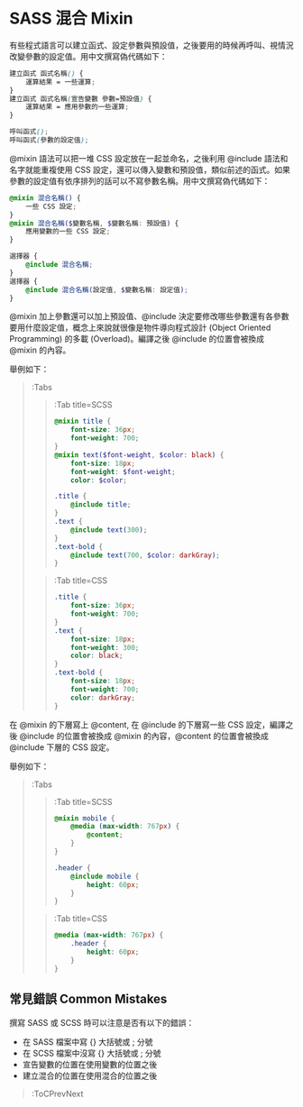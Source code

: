 # SASS 混合 Mixin

有些程式語言可以建立函式、設定參數與預設值，之後要用的時候再呼叫、視情況改變參數的設定值。用中文撰寫偽代碼如下：

```scss
建立函式 函式名稱() {
	運算結果 = 一些運算;
}
建立函式 函式名稱(宣告變數 參數=預設值) {
	運算結果 = 應用參數的一些運算;
}

呼叫函式();
呼叫函式(參數的設定值);
```

@mixin 語法可以把一堆 CSS 設定放在一起並命名，之後利用 @include 語法和名字就能重複使用 CSS 設定，還可以傳入變數和預設值，類似前述的函式。如果參數的設定值有依序排列的話可以不寫參數名稱。用中文撰寫偽代碼如下：

```scss
@mixin 混合名稱() {
	一些 CSS 設定;
}
@mixin 混合名稱($變數名稱, $變數名稱: 預設值) {
	應用變數的一些 CSS 設定;
}

選擇器 {
	@include 混合名稱;
}
選擇器 {
	@include 混合名稱(設定值, $變數名稱: 設定值);
}
```

@mixin 加上參數還可以加上預設值、@include 決定要修改哪些參數還有各參數要用什麼設定值，概念上來說就很像是物件導向程式設計 (Object Oriented Programming) 的多載 (Overload)。編譯之後 @include 的位置會被換成 @mixin 的內容。

舉例如下：

> :Tabs
> > :Tab title=SCSS
> > ```scss
> > @mixin title {
> > 	font-size: 36px;
> > 	font-weight: 700;
> > }
> > @mixin text($font-weight, $color: black) {
> > 	font-size: 18px;
> > 	font-weight: $font-weight;
> > 	color: $color;
> > 
> > .title {
> > 	@include title;
> > }
> > .text {
> > 	@include text(300);
> > }
> > .text-bold {
> > 	@include text(700, $color: darkGray);
> > }
> > ```
>
> > :Tab title=CSS
> > ```css
> > .title {
> > 	font-size: 36px;
> > 	font-weight: 700;
> > }
> > .text {
> > 	font-size: 18px;
> > 	font-weight: 300;
> > 	color: black;
> > }
> > .text-bold {
> > 	font-size: 18px;
> > 	font-weight: 700;
> > 	color: darkGray;
> > }
> > ```

在 @mixin 的下層寫上 @content, 在 @include 的下層寫一些 CSS 設定，編譯之後 @include 的位置會被換成 @mixin 的內容，@content 的位置會被換成 @include 下層的 CSS 設定。

舉例如下：

> :Tabs
> > :Tab title=SCSS
> > ```scss
> > @mixin mobile {
> > 	@media (max-width: 767px) {
> > 		@content;
> > 	}
> > }
> > 
> > .header {
> > 	@include mobile {
> > 		height: 60px;
> > 	}
> > }
> > ```
>
> > :Tab title=CSS
> > ```css
> > @media (max-width: 767px) {
> > 	.header {
> > 		height: 60px;
> > 	}
> > }
> > ```

## 常見錯誤 Common Mistakes

撰寫 SASS 或 SCSS 時可以注意是否有以下的錯誤：

* 在 SASS 檔案中寫 {} 大括號或 ; 分號
* 在 SCSS 檔案中沒寫 {} 大括號或 ; 分號
* 宣告變數的位置在使用變數的位置之後
* 建立混合的位置在使用混合的位置之後

> :ToCPrevNext